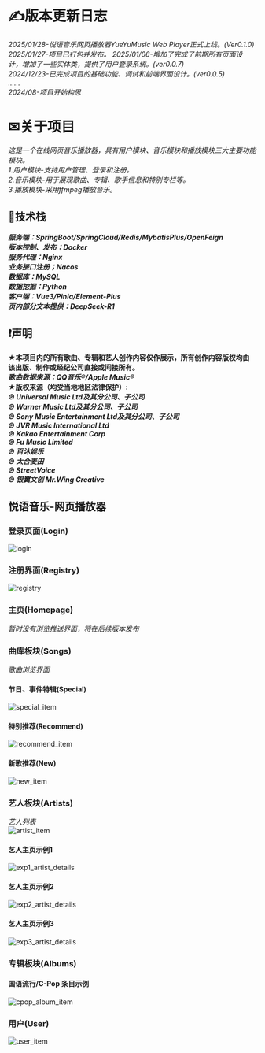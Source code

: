# ✍版本更新日志
*2025/01/28-悦语音乐网页播放器YueYuMusic Web Player正式上线。(Ver0.1.0)*  
*2025/01/27-项目已打包并发布。*
*2025/01/06-增加了完成了前期所有页面设计，增加了一些实体类，提供了用户登录系统。(ver0.0.7)*  
*2024/12/23-已完成项目的基础功能、调试和前端界面设计。(ver0.0.5)*   
*......*  
*2024/08-项目开始构思*  
# ✉关于项目
*这是一个在线网页音乐播放器，具有用户模块、音乐模块和播放模块三大主要功能模块。*  
*1.用户模块-支持用户管理、登录和注册。*  
*2.音乐模块-用于展现歌曲、专辑、歌手信息和特别专栏等。*  
*3.播放模块-采用ffmpeg播放音乐。*  
## 🚀技术栈
***服务端：SpringBoot/SpringCloud/Redis/MybatisPlus/OpenFeign***  
***版本控制、发布：Docker***  
***服务代理：Nginx***  
***业务接口注册；Nacos***  
***数据库：MySQL***  
***数据挖掘：Python***  
***客户端：Vue3/Pinia/Element-Plus***  
***页内部分文本提供：DeepSeek-R1***  
## ❗声明  
**★本项目内的所有歌曲、专辑和艺人创作内容仅作展示，所有创作内容版权均由该出版、制作或经纪公司直接或间接所有。**  
***歌曲数据来源：QQ音乐®/Apple Music®***  
**★版权来源（均受当地地区法律保护）:**  
***℗ Universal Music Ltd及其分公司、子公司***  
***℗ Warner Music Ltd及其分公司、子公司***  
***℗ Sony Music Entertainment Ltd及其分公司、子公司***  
***℗ JVR Music International Ltd***  
***℗ Kakao Entertainment Corp***  
***℗ Fu Music Limited***  
***℗ 百沐娱乐***  
***℗ 太合麦田***  
***℗ StreetVoice***  
***℗ 银翼文创 Mr.Wing Creative***  
## 悦语音乐-网页播放器
### 登录页面(Login)  
![login](https://github.com/user-attachments/assets/79306639-738f-4512-a7d6-434f0ebfd0fa)
### 注册界面(Registry)  
![registry](https://github.com/user-attachments/assets/b9a502c9-3c83-422a-89b1-7ada838861fd)
### 主页(Homepage)
*暂时没有浏览推送界面，将在后续版本发布*  
### 曲库板块(Songs)  
*歌曲浏览界面*
#### 节日、事件特辑(Special)  
![special_item](https://github.com/user-attachments/assets/2b626f1a-e9c9-4775-8eb0-b4219156dce6)  
#### 特别推荐(Recommend)  
![recommend_item](https://github.com/user-attachments/assets/32b98206-74b1-4f0d-ab46-9728c72cc08c)  
#### 新歌推荐(New)  
![new_item](https://github.com/user-attachments/assets/0d268328-aebe-422f-a645-fc443f600c1c)  
### 艺人板块(Artists)  
*艺人列表*  
![artist_item](https://github.com/user-attachments/assets/d9dc7156-abed-4806-a1cf-9dce26233c0a)  
#### 艺人主页示例1  
![exp1_artist_details](https://github.com/user-attachments/assets/6bff0722-5d1e-4a21-8d66-139e5e1e78a5)  
#### 艺人主页示例2  
![exp2_artist_details](https://github.com/user-attachments/assets/e74ae1b7-4bda-456c-b5f4-77bed382de2d)  
#### 艺人主页示例3  
![exp3_artist_details](https://github.com/user-attachments/assets/2c794458-86bc-440e-bd28-8a0445c0f503)  
### 专辑板块(Albums)  
#### 国语流行/C-Pop 条目示例
![cpop_album_item](https://github.com/user-attachments/assets/27e2d449-b0bb-4ed6-bb96-930333fc2874)  
### 用户(User)  
![user_item](https://github.com/user-attachments/assets/3f094186-3d0d-4afa-86b4-0b58c4275dc2)  
